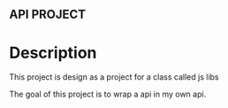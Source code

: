 ## API PROJECT

# Description
This project is design as a project for a class called js libs

The goal of this project is to wrap a api in my own api. 